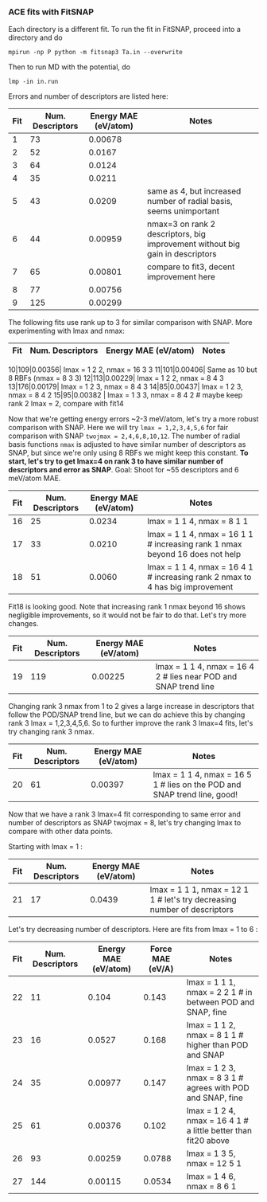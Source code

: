 ### ACE fits with FitSNAP

Each directory is a different fit.
To run the fit in FitSNAP, proceed into a directory and do

    mpirun -np P python -m fitsnap3 Ta.in --overwrite

Then to run MD with the potential, do

    lmp -in in.run

Errors and number of descriptors are listed here:

|Fit |Num. Descriptors  | Energy MAE (eV/atom)| Notes|
--- | --- | ---| ---|
1|73|0.00678|
2|52|0.0167|
3|64|0.0124|
4|35|0.0211|
5|43|0.0209|   same as 4, but increased number of radial basis, seems unimportant
6|44|0.00959|  nmax=3 on rank 2 descriptors, big improvement without big gain in descriptors
7|65|0.00801|  compare to fit3, decent improvement here
8|77|0.00756|
9|125|0.00299|

The following fits use rank up to 3 for similar comparison with SNAP.
More experimenting with lmax and nmax:

|Fit |Num. Descriptors  | Energy MAE (eV/atom)| Notes|
--- | --- | ---| ---| 

10|109|0.00356| lmax = 1 2 2, nmax = 16 3 3
11|101|0.00406| Same as 10 but 8 RBFs (nmax = 8 3 3)
12|113|0.00229| lmax = 1 2 2, nmax = 8 4 3
13|176|0.00179| lmax = 1 2 3, nmax = 8 4 3
14|85|0.00437| lmax = 1 2 3, nmax = 8 4 2
15|95|0.00382 | lmax = 1 3 3, nmax = 8 4 2 # maybe keep rank 2 lmax = 2, compare with fit14

Now that we're getting energy errors ~2-3 meV/atom, let's try a more robust comparison with SNAP.
Here we will try `lmax = 1,2,3,4,5,6` for fair comparison with SNAP `twojmax = 2,4,6,8,10,12`.
The number of radial basis functions `nmax` is adjusted to have similar number of descriptors as SNAP,
but since we're only using 8 RBFs we might keep this constant.
**To start, let's try to get lmax=4 on rank 3 to have similar number of descriptors and error as SNAP**.
Goal: Shoot for ~55 descriptors and 6 meV/atom MAE.

|Fit |Num. Descriptors  | Energy MAE (eV/atom)| Notes|
--- | --- | ---| ---|
16|25|0.0234| lmax = 1 1 4, nmax = 8 1 1
17|33|0.0210| lmax = 1 1 4, nmax = 16 1 1 # increasing rank 1 nmax beyond 16 does not help
18|51|0.0060| lmax = 1 1 4, nmax = 16 4 1 # increasing rank 2 nmax to 4 has big improvement

Fit18 is looking good. Note that increasing rank 1 nmax beyond 16 shows negligible improvements,
so it would not be fair to do that. Let's try more changes.

|Fit |Num. Descriptors  | Energy MAE (eV/atom)| Notes|
--- | --- | ---| ---|
19|119|0.00225| lmax = 1 1 4, nmax = 16 4 2 # lies near POD and SNAP trend line

Changing rank 3 nmax from 1 to 2 gives a large increase in descriptors that follow the POD/SNAP 
trend line, but we can do achieve this by changing rank 3 lmax = 1,2,3,4,5,6.
So to further improve the rank 3 lmax=4 fits, let's try changing rank 3 nmax.

|Fit |Num. Descriptors  | Energy MAE (eV/atom)| Notes|
--- | --- | ---| ---|
20|61|0.00397| lmax = 1 1 4, nmax = 16 5 1 # lies on the POD and SNAP trend line, good!

Now that we have a rank 3 lmax=4 fit corresponding to same error and number of descriptors as SNAP
twojmax = 8, let's try changing lmax to compare with other data points.

Starting with lmax = 1 :

|Fit |Num. Descriptors  | Energy MAE (eV/atom)| Notes|
--- | --- | ---| ---|
21|17|0.0439| lmax = 1 1 1, nmax = 12 1 1 # let's try decreasing number of descriptors

Let's try decreasing number of descriptors. Here are fits from lmax = 1 to 6 :

|Fit |Num. Descriptors  | Energy MAE (eV/atom)| Force MAE (eV/A)  | Notes|
--- | --- | ---| ---| ---|
22|11|0.104|0.143|lmax = 1 1 1, nmax = 2 2 1 # in between POD and SNAP, fine
23|16|0.0527|0.168|lmax = 1 1 2, nmax = 8 1 1 # higher than POD and SNAP
24|35|0.00977|0.147|lmax = 1 2 3, nmax = 8 3 1 # agrees with POD and SNAP, fine
25|61|0.00376|0.102|lmax = 1 2 4, nmax = 16 4 1 # a little better than fit20 above
26|93|0.00259|0.0788|lmax = 1 3 5, nmax = 12 5 1
27|144|0.00115|0.0534|lmax = 1 4 6, nmax = 8 6 1



